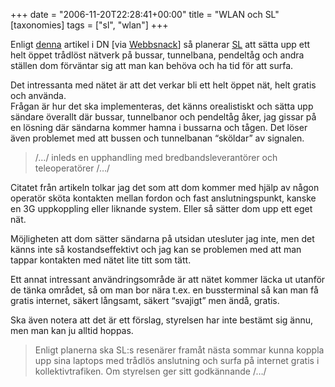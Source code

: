 +++
date = "2006-11-20T22:28:41+00:00"
title = "WLAN och SL"
[taxonomies]
tags = ["sl", "wlan"]
+++

Enligt [denna][1] artikel i DN [via [Webbsnack][2]] så planerar [SL][3] att sätta upp ett helt öppet trådlöst nätverk på bussar, tunnelbana, pendeltåg och andra ställen dom förväntar sig att man kan behöva och ha tid för att surfa.

Det intressanta med nätet är att det verkar bli ett helt öppet nät, helt gratis och använda.  
Frågan är hur det ska implementeras, det känns orealistiskt och sätta upp sändare överallt där bussar, tunnelbanor och pendeltåg åker, jag gissar på en lösning där sändarna kommer hamna i bussarna och tågen. Det löser även problemet med att bussen och tunnelbanan &#8220;sköldar&#8221; av signalen.

> /&#8230;/ inleds en upphandling med bredbandsleverantörer och teleoperatörer /&#8230;/

Citatet från artikeln tolkar jag det som att dom kommer med hjälp av någon operatör sköta kontakten mellan fordon och fast anslutningspunkt, kanske en 3G uppkoppling eller liknande system. Eller så sätter dom upp ett eget nät.

Möjligheten att dom sätter sändarna på utsidan utesluter jag inte, men det känns inte så kostandseffektivt och jag kan se problemen med att man tappar kontakten med nätet lite titt som tätt.

Ett annat intressant användringsområde är att nätet kommer läcka ut utanför de tänka området, så om man bor nära t.ex. en bussterminal så kan man få gratis internet, säkert långsamt, säkert &#8220;svajigt&#8221; men ändå, gratis.

Ska även notera att det är ett förslag, styrelsen har inte bestämt sig ännu, men man kan ju alltid hoppas.

> Enligt planerna ska SL:s resenärer framåt nästa sommar kunna koppla upp sina laptops med trådlös anslutning och surfa på internet gratis i kollektivtrafiken. Om styrelsen ger sitt godkännande /&#8230;/



<small></small>

 [1]: http://www.dn.se/DNet/jsp/polopoly.jsp?d=1298&#038;a=590230&#038;previousRenderType=6
 [2]: http://webbsnack.wordpress.com/2006/11/20/sl-satsar-pa-gratis-internet-i-kollektivtrafiken/
 [3]: http://www.sl.se
